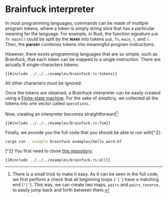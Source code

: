 # Brainfuck interpreter

In most programming languages, commands can be made of multiple program tokens, where a token is simply string slice that has a particular meaning for the language. For example, in Rust, the function signature `pub fn main()` could be split by the **lexer** into tokens `pub`, `fn`, `main`, `(`, and `)`. Then, the **parser** combines tokens into meaningful program instructions.

However, there exists programming languages that are so simple, such as Brainfuck, that each token can be mapped to a single instruction. There are actually 8 single-characters tokens:

```rust,no_run,noplayground
{{#include ../../../examples/brainfuck.rs:tokens}}
```

All other characters must be ignored.

Once the tokens are obtained, a Brainfuck interpreter can be easily created using a [Finite-state machine](https://en.wikipedia.org/wiki/Finite-state_machine). For the sake of simpliciy, we collected all the tokens into one vector called `operations`.

Now, creating an interpreter becomes straightforward[^1]:
```rust,no_run,noplayground
{{#include ../../../examples/brainfuck.rs:fsm}}
```

[^1]: There is a small trick to make it easy. As it can be seen in the full code, we first perform a check that all beginning loops (`'['`) have a matching end (`']'`). This way, we can create two maps, `pairs` and `pairs_reverse`, to easily jump back and forth between them.

Finally, we provide you the full code that you should be able to run with[^2]:
```bash
cargo run --example brainfuck examples/hello_word.bf
```

[^2] You first need to clone [this repository](https://github.com/maciejhirsz/logos).

```rust,no_run,noplayground
{{#include ../../../examples/brainfuck.rs:all}}
```
